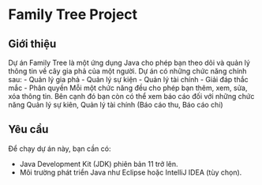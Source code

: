 # Family Tree Project

## Giới thiệu
Dự án Family Tree là một ứng dụng Java cho phép bạn theo dõi và quản lý thông tin về cây gia phả của một người. 
Dự án có những chức năng chính sau: 
    - Quản lý gia phả
    - Quản lý sự kiện
    - Quản lý tài chính
    - Giải đáp thắc mắc
    - Phân quyền
Mỗi một chức năng đều cho phép bạn thêm, xem, sửa, xóa thông tin. Bên cạnh đó bạn còn có thể xem báo cáo đối với những chức năng Quản lý sự kiên, Quản lý tài chính (Báo cáo thu, Báo cáo chi)


## Yêu cầu
Để chạy dự án này, bạn cần có:
- Java Development Kit (JDK) phiên bản 11 trở lên.
- Môi trường phát triển Java như Eclipse hoặc IntelliJ IDEA (tùy chọn).

